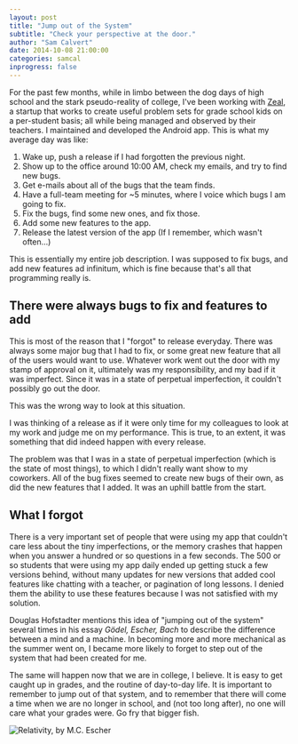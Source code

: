 ```yaml
---
layout: post
title: "Jump out of the System"
subtitle: "Check your perspective at the door."
author: "Sam Calvert"
date: 2014-10-08 21:00:00
categories: samcal
inprogress: false
---
```


For the past few months, while in limbo between the dog days of high school and the stark pseudo-reality of college, I've been working with [Zeal](http://www.zeal.com/), a startup that works to create useful problem sets for grade school kids on a per-student basis; all while being managed and observed by their teachers. I maintained and developed the Android app. This is what my average day was like:

1. Wake up, push a release if I had forgotten the previous night.
2. Show up to the office around 10:00 AM, check my emails, and try to find new bugs.
3. Get e-mails about all of the bugs that the team finds.
4. Have a full-team meeting for ~5 minutes, where I voice which bugs I am going to fix.
5. Fix the bugs, find some new ones, and fix those.
6. Add some new features to the app.
7. Release the latest version of the app (If I remember, which wasn't often...)

This is essentially my entire job description. I was supposed to fix bugs, and add new features ad infinitum, which is fine because that's all that programming really is.

There were always bugs to fix and features to add
-------------------------------------------------

This is most of the reason that I "forgot" to release everyday. There was always some major bug that I had to fix, or some great new feature that all of the users would want to use. Whatever work went out the door with my stamp of approval on it, ultimately was my responsibility, and my bad if it was imperfect. Since it was in a state of perpetual imperfection, it couldn't possibly go out the door.

This was the wrong way to look at this situation.

I was thinking of a release as if it were only time for my colleagues to look at my work and judge me on my performance. This is true, to an extent, it was something that did indeed happen with every release.

The problem was that I was in a state of perpetual imperfection (which is the state of most things), to which I didn't really want show to my coworkers. All of the bug fixes seemed to create new bugs of their own, as did the new features that I added. It was an uphill battle from the start.

What I forgot
-------------

There is a very important set of people that were using my app that couldn't care less about the tiny imperfections, or the memory crashes that happen when you answer a hundred or so questions in a few seconds. The 500 or so students that were using my app daily ended up getting stuck a few versions behind, without many updates for new versions that added cool features like chatting with a teacher, or pagination of long lessons. I denied them the ability to use these features because I was not satisfied with my solution.

Douglas Hofstadter mentions this idea of "jumping out of the system" several times in his essay *Gödel, Escher, Bach* to describe the difference between a mind and a machine. In becoming more and more mechanical as the summer went on, I became more likely to forget to step out of the system that had been created for me.

The same will happen now that we are in college, I believe. It is easy to get caught up in grades, and the routine of day-to-day life. It is important to remember to jump out of that system, and to remember that there will come a time when we are no longer in school, and (not too long after), no one will care what your grades were. Go fry that bigger fish.

![Relativity, by M.C. Escher](http://www.mcescher.com/wp-content/uploads/2013/10/LW389-MC-Escher-Relativity-19531.jpg)
